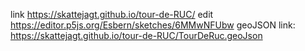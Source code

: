 link  https://skattejagt.github.io/tour-de-RUC/
edit https://editor.p5js.org/Esbern/sketches/6MMwNFUbw
geoJSON link: https://skattejagt.github.io/tour-de-RUC/TourDeRuc.geoJson

